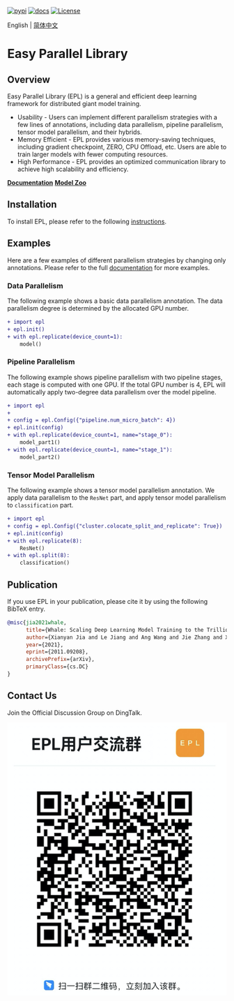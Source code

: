[![pypi](https://img.shields.io/pypi/v/pyepl.svg)](https://pypi.org/project/pyepl)
[![docs](https://img.shields.io/badge/docs-latest-brightgreen.svg)](https://easyparallellibrary.readthedocs.io/en/latest/)
[![License](https://img.shields.io/badge/License-Apache%202.0-blue.svg)](https://github.com/alibaba/EasyParallelLibrary/blob/main/LICENSE)

English | [简体中文](README_cn.md)

# Easy Parallel Library

## Overview

Easy Parallel Library (EPL) is a general and efficient deep learning framework for distributed giant model training.
- Usability - Users can implement different parallelism strategies with a few lines of annotations, including data parallelism, pipeline parallelism, tensor model parallelism, and their hybrids. 
- Memory Efficient - EPL provides various memory-saving techniques, including gradient checkpoint, ZERO, CPU Offload, etc. Users are able to train larger models with fewer computing resources.
- High Performance - EPL provides an optimized communication library to achieve high scalability and efficiency.

[**Documentation**](https://easyparallellibrary.readthedocs.io/en/latest/)
[**Model Zoo**](https://github.com/alibaba/FastNN)

## Installation

To install EPL, please refer to the following [instructions](docs/en/installation_instructions.md).

## Examples

Here are a few examples of different parallelism strategies by changing only annotations.
Please refer to the full [documentation](https://easyparallellibrary.readthedocs.io/en/latest/) for more examples.

### Data Parallelism

The following example shows a basic data parallelism annotation.
The data parallelism degree is determined by the allocated GPU number.

```diff
+ import epl
+ epl.init()
+ with epl.replicate(device_count=1):
    model()
```


### Pipeline Parallelism

The following example shows pipeline parallelism with two pipeline stages, each stage is computed with one GPU.
If the total GPU number is 4, EPL will automatically apply two-degree data parallelism over the model pipeline.

```diff
+ import epl
+ 
+ config = epl.Config({"pipeline.num_micro_batch": 4})
+ epl.init(config)
+ with epl.replicate(device_count=1, name="stage_0"):
    model_part1()
+ with epl.replicate(device_count=1, name="stage_1"):
    model_part2()
```

### Tensor Model Parallelism
The following example shows a tensor model parallelism annotation.
We apply data parallelism to the `ResNet` part, and apply tensor model parallelism to `classification` part.

```diff
+ import epl
+ config = epl.Config({"cluster.colocate_split_and_replicate": True})
+ epl.init(config)
+ with epl.replicate(8):
    ResNet()
+ with epl.split(8):
    classification()
```


## Publication

If you use EPL in your publication, please cite it by using the following BibTeX entry.

```BibTeX
@misc{jia2021whale,
      title={Whale: Scaling Deep Learning Model Training to the Trillions}, 
      author={Xianyan Jia and Le Jiang and Ang Wang and Jie Zhang and Xinyuan Li and Wencong Xiao and Langshi chen and Yong Li and Zhen Zheng and Xiaoyong Liu and Wei Lin},
      year={2021},
      eprint={2011.09208},
      archivePrefix={arXiv},
      primaryClass={cs.DC}
}
```

## Contact Us

Join the Official Discussion Group on DingTalk.

![DingTalk Group](docs/images/ding-group.png)
